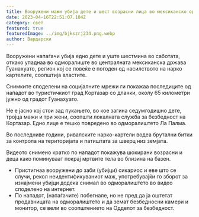 ```yaml
---
title: Вооружени мажи убија дете и шест возрасни лица во мексиканско одморалиште
date: 2023-04-16T22:51:07.104Z
category: свет
featured: true
featuredImage: ../img/bjkszrj234.png.webp
author: Вардарски
---
```


Вооружени напаѓачи убија едно дете и уште шестмина во саботата, откако упаднаа во одморалиште во централната мексиканска држава Гуанахуато, регион кој се повеќе е погоден од насилството на нарко картелите, соопштија властите.

Снимките споделени на социјалните мрежи ги покажаа последиците од нападот во туристичкиот град Кортазар со дланки, околу 65 километри јужно од градот Гуанахуато.

Не е јасно кој стои зад пукањето, во кое загина седумгодишно дете, тројца мажи и три жени, соопшти локалната служба за безбедност на Кортазар. Едно лице е тешко повредено во одморалиштето Ла Палма.

Во последниве години, ривалските нарко-картели водеа брутални битки за контрола на територијата и патиштата за шверц низ земјата.

Видеото снимено кратко по нападот покажува шокирани возрасни и деца како поминуваат покрај мртвите тела во близина на базен.

- Пристигнаа вооружени до заби (убијци) сикариос и еве што се случи, рекол неидентификуваниот маж, употребувајќи го зборот за изнајмени убијци додека снимал во одморалиштето во видео споделено на интернет.
- По нападот, (напаѓачите) побегнале, но не пред да ја оштетат продавницата на одморалиштето и да земат безбедносни камери и монитор, се вели во соопштението на Одделот за безбедност.
